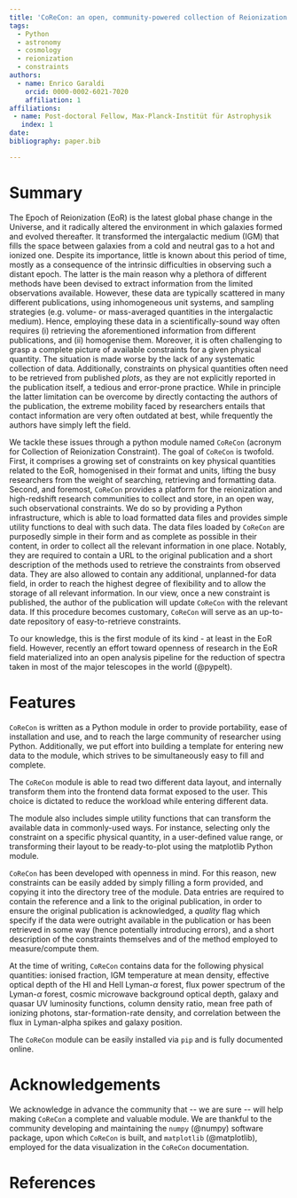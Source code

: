 ```yaml
---
title: 'CoReCon: an open, community-powered collection of Reionization constraints'
tags:
  - Python
  - astronomy
  - cosmology
  - reionization
  - constraints
authors:
  - name: Enrico Garaldi
    orcid: 0000-0002-6021-7020
    affiliation: 1
affiliations:
 - name: Post-doctoral Fellow, Max-Planck-Institüt für Astrophysik
   index: 1
date: 
bibliography: paper.bib

---
```


# Summary

The Epoch of Reionization (EoR) is the latest global phase change in the Universe, 
and it radically altered the environment in which galaxies formed and evolved
thereafter. It transformed the intergalactic medium (IGM) that fills the space between 
galaxies from a cold and neutral gas to a hot and ionized one. Despite its importance, little 
is known about this period of time, mostly as a consequence of the intrinsic difficulties 
in observing such a distant epoch. The latter is the main reason why a plethora of different
methods have been devised to extract information from the limited observations available.
However, these data are typically scattered in many different publications, using 
inhomogeneous unit systems, and sampling strategies (e.g. volume- or mass-averaged quantities in
the intergalactic medium). Hence, employing these data in a scientifically-sound way
often requires (i) retrieving the aforementioned information from different publications, and
(ii) homogenise them. Moreover, it is often challenging to grasp a complete picture of
available constraints for a given physical quantity. The situation is made worse by the lack
of any systematic collection of data. Additionally, constraints on physical quantities often
need to be retrieved from published *plots*, as they are not explicitly reported in the
publication itself, a tedious and error-prone practice. While in 
principle the latter limitation can be overcome by directly contacting the authors of the
publication, the extreme mobility faced by researchers entails that contact information are 
very often outdated at best, while frequently the authors have simply left the field.

We tackle these issues through a python module named `CoReCon` (acronym for Collection of
Reionization Constraint). The goal of `CoReCon` is twofold. First, it comprises a growing
set of constraints on key physical quantities related to the EoR, homogenised in their format
and units, lifting the busy researchers from the weight of searching, retrieving and formatting 
data. Second, and foremost, `CoReCon` provides a platform for the reionization and high-redshift 
research communities to collect and store, in an open way, such observational constraints. We do 
so by providing a Python
infrastructure, which is able to load formatted data files and provides simple utility functions
to deal with such data. The data files loaded by `CoReCon` are purposedly simple in their form and 
as complete as possible in their content, in order to collect all the relevant information in one place. 
Notably, they are required to contain a URL to the original publication and a short description of 
the methods used to retrieve the constraints from observed data. They are also allowed to contain any 
additional, unplanned-for data field, in order to reach the highest degree of flexibility and to allow
the storage of all relevant information.
In our view, once a new constraint is published, the author of the publication will update `CoReCon`
with the relevant data. If this procedure becomes customary, `CoReCon` will serve as an up-to-date 
repository of easy-to-retrieve constraints.

To our knowledge, this is the first module of its kind - at least in the EoR field. However, recently 
an effort toward openness of research in the EoR field materialized into an open analysis
pipeline for the reduction of spectra taken in most of the major telescopes in the world (@pypelt).


# Features

`CoReCon` is written as a Python module in order to provide portability, ease of installation and use, 
and to reach the large community of researcher using Python. Additionally, we put effort into 
building a template for entering new data to the module, which strives to be simultaneously 
easy to fill and complete.

The `CoReCon` module is able to read two different data layout, and internally transform them into the
frontend data format exposed to the user. This choice is dictated to reduce the workload while
entering different data. 

The module also includes simple utility functions that can transform 
the available data in commonly-used ways. For instance, selecting only the constraint on a specific 
physical quantity, in a user-defined value range, or transforming their layout to be ready-to-plot using
the matplotlib Python module.

`CoReCon` has been developed with openness in mind. For this reason, new constraints can be easily added by
simply filling a form provided, and copying it into the directory tree of the module. Data entries
are required to contain the reference and a link to the original publication, in order to ensure the original
publication is acknowledged, a *quality* flag which specify if the data were outright available in the 
publication or has been retrieved in some way (hence potentially introducing errors), and a short description
of the constraints themselves and of the method employed to measure/compute them.

At the time of writing, `CoReCon` contains data for the following physical quantities: ionised fraction,
IGM temperature at mean density, effective optical depth of the HI and HeII Lyman-$\alpha$ forest,
flux power spectrum of the Lyman-$\alpha$ forest, cosmic microwave background optical depth, galaxy and quasar UV luminosity 
functions, column density ratio, mean free path of ionizing photons, star-formation-rate density, and correlation
between the flux in Lyman-alpha spikes and galaxy position.

The `CoReCon` module can be easily installed via `pip` and is fully documented online. 


# Acknowledgements

We acknowledge in advance the community that -- we are sure -- will help making `CoReCon` a complete and valuable module.
We are thankful to the community  developing and maintaining the `numpy` (@numpy) software package, upon which `CoReCon` is built, and
`matplotlib` (@matplotlib), employed for the data visualization in the `CoReCon` documentation.


# References


